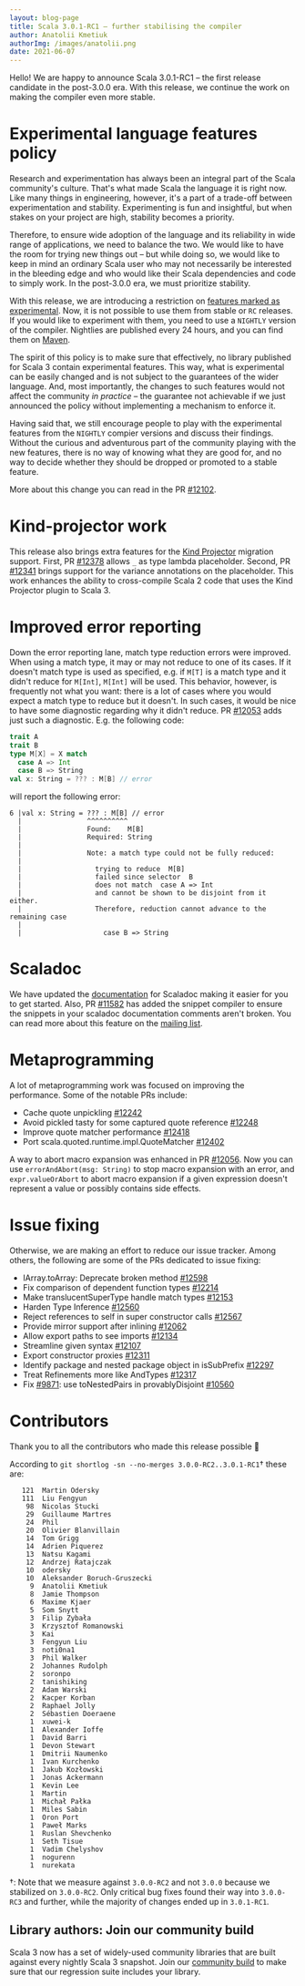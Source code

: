 ```yaml
---
layout: blog-page
title: Scala 3.0.1-RC1 – further stabilising the compiler
author: Anatolii Kmetiuk
authorImg: /images/anatolii.png
date: 2021-06-07
---
```


Hello! We are happy to announce Scala 3.0.1-RC1 – the first release candidate in the post-3.0.0 era. With this release, we continue the work on making the compiler even more stable.

<!--more-->

# Experimental language features policy
Research and experimentation has always been an integral part of the Scala community's culture. That's what made Scala the language it is right now. Like many things in engineering, however, it's a part of a trade-off between experimentation and stability. Experimenting is fun and insightful, but when stakes on your project are high, stability becomes a priority.

Therefore, to ensure wide adoption of the language and its reliability in wide range of applications, we need to balance the two. We would like to have the room for trying new things out – but while doing so, we would like to keep in mind an ordinary Scala user who may not necessarily be interested in the bleeding edge and who would like their Scala dependencies and code to simply work. In the post-3.0.0 era, we must prioritize stability.

With this release, we are introducing a restriction on [features marked as experimental](https://dotty.epfl.ch/api/scala/language$$experimental$.html). Now, it is not possible to use them from stable or `RC` releases. If you would like to experiment with them, you need to use a `NIGHTLY` version of the compiler. Nightlies are published every 24 hours, and you can find them on [Maven](https://repo1.maven.org/maven2/org/scala-lang/scala3-compiler_3/).

The spirit of this policy is to make sure that effectively, no library published for Scala 3 contain experimental features. This way, what is experimental can be easily changed and is not subject to the guarantees of the wider language. And, most importantly, the changes to such features would not affect the community *in practice* – the guarantee not achievable if we just announced the policy without implementing a mechanism to enforce it.

Having said that, we still encourage people to play with the experimental features from the `NIGHTLY` compier versions and discuss their findings. Without the curious and adventurous part of the community playing with the new features, there is no way of knowing what they are good for, and no way to decide whether they should be dropped or promoted to a stable feature.

More about this change you can read in the PR [#12102](https://github.com/lampepfl/dotty/pull/12102).

# Kind-projector work
This release also brings extra features for the [Kind Projector](https://docs.scala-lang.org/scala3/guides/migration/plugin-kind-projector.html) migration support. First, PR [#12378](https://github.com/lampepfl/dotty/pull/12378) allows `_` as type lambda placeholder. Second, PR [#12341](https://github.com/lampepfl/dotty/pull/12341) brings support for the variance annotations on the placeholder. This work enhances the ability to cross-compile Scala 2 code that uses the Kind Projector plugin to Scala 3.

# Improved error reporting
Down the error reporting lane, match type reduction errors were improved. When using a match type, it may or may not reduce to one of its cases. If it doesn't match type is used as specified, e.g. if `M[T]` is a match type and it didn't reduce for `M[Int]`, `M[Int]` will be used. This behavior, however, is frequently not what you want: there is a lot of cases where you would expect a match type to reduce but it doesn't. In such cases, it would be nice to have some diagnostic regarding why it didn't reduce. PR [#12053](https://github.com/lampepfl/dotty/pull/12053/) adds just such a diagnostic. E.g. the following code:

```scala
trait A
trait B
type M[X] = X match
  case A => Int
  case B => String
val x: String = ??? : M[B] // error
```

will report the following error:

```
6 |val x: String = ??? : M[B] // error
  |                ^^^^^^^^^^
  |                Found:    M[B]
  |                Required: String
  |
  |                Note: a match type could not be fully reduced:
  |
  |                  trying to reduce  M[B]
  |                  failed since selector  B
  |                  does not match  case A => Int
  |                  and cannot be shown to be disjoint from it either.
  |                  Therefore, reduction cannot advance to the remaining case
  |
  |                    case B => String
```

# Scaladoc
We have updated the [documentation](http://dotty.epfl.ch/docs/usage/scaladoc/index.html) for Scaladoc making it easier for you to get started. Also, PR [#11582](https://github.com/lampepfl/dotty/pull/11582) has added the snippet compiler to ensure the snippets in your scaladoc documentation comments aren't broken. You can read more about this feature on the [mailing list](https://contributors.scala-lang.org/t/snippet-validation-in-scaladoc-for-scala-3/4976).

# Metaprogramming
A lot of metaprogramming work was focused on improving the performance. Some of the notable PRs include:

- Cache quote unpickling [#12242](https://github.com/lampepfl/dotty/pull/12242)
- Avoid pickled tasty for some captured quote reference [#12248](https://github.com/lampepfl/dotty/pull/12248)
- Improve quote matcher performance [#12418](https://github.com/lampepfl/dotty/pull/12418)
- Port scala.quoted.runtime.impl.QuoteMatcher [#12402](https://github.com/lampepfl/dotty/pull/12402)

A way to abort macro expansion was enhanced in PR [#12056](https://github.com/lampepfl/dotty/pull/12056). Now you can use `errorAndAbort(msg: String)` to stop macro expansion with an error, and `expr.valueOrAbort` to abort macro expansion if a given expression doesn't represent a value or possibly contains side effects.

# Issue fixing
Otherwise, we are making an effort to reduce our issue tracker. Among others, the following are some of the PRs dedicated to issue fixing:

- IArray.toArray: Deprecate broken method [#12598](https://github.com/lampepfl/dotty/pull/12598)
- Fix comparison of dependent function types [#12214](https://github.com/lampepfl/dotty/pull/12214)
- Make translucentSuperType handle match types [#12153](https://github.com/lampepfl/dotty/pull/12153)
- Harden Type Inference [#12560](https://github.com/lampepfl/dotty/pull/12560)
- Reject references to self in super constructor calls [#12567](https://github.com/lampepfl/dotty/pull/12567)
- Provide mirror support after inlining [#12062](https://github.com/lampepfl/dotty/pull/12062)
- Allow export paths to see imports [#12134](https://github.com/lampepfl/dotty/pull/12134)
- Streamline given syntax [#12107](https://github.com/lampepfl/dotty/pull/12107)
- Export constructor proxies [#12311](https://github.com/lampepfl/dotty/pull/12311)
- Identify package and nested package object in isSubPrefix [#12297](https://github.com/lampepfl/dotty/pull/12297)
- Treat Refinements more like AndTypes [#12317](https://github.com/lampepfl/dotty/pull/12317)
- Fix [#9871](https://github.com/lampepfl/dotty/pull/9871): use toNestedPairs in provablyDisjoint [#10560](https://github.com/lampepfl/dotty/pull/10560)


# Contributors
Thank you to all the contributors who made this release possible 🎉

According to `git shortlog -sn --no-merges 3.0.0-RC2..3.0.1-RC1`† these are:

```
   121  Martin Odersky
   111  Liu Fengyun
    98  Nicolas Stucki
    29  Guillaume Martres
    24  Phil
    20  Olivier Blanvillain
    14  Tom Grigg
    14  Adrien Piquerez
    13  Natsu Kagami
    12  Andrzej Ratajczak
    10  odersky
    10  Aleksander Boruch-Gruszecki
     9  Anatolii Kmetiuk
     8  Jamie Thompson
     6  Maxime Kjaer
     5  Som Snytt
     3  Filip Zybała
     3  Krzysztof Romanowski
     3  Kai
     3  Fengyun Liu
     3  noti0na1
     3  Phil Walker
     2  Johannes Rudolph
     2  soronpo
     2  tanishiking
     2  Adam Warski
     2  Kacper Korban
     2  Raphael Jolly
     2  Sébastien Doeraene
     1  xuwei-k
     1  Alexander Ioffe
     1  David Barri
     1  Devon Stewart
     1  Dmitrii Naumenko
     1  Ivan Kurchenko
     1  Jakub Kozłowski
     1  Jonas Ackermann
     1  Kevin Lee
     1  Martin
     1  Michał Pałka
     1  Miles Sabin
     1  Oron Port
     1  Paweł Marks
     1  Ruslan Shevchenko
     1  Seth Tisue
     1  Vadim Chelyshov
     1  nogurenn
     1  nurekata
```

†: Note that we measure against `3.0.0-RC2` and not `3.0.0` because we stabilized on `3.0.0-RC2`. Only critical bug fixes found their way into `3.0.0-RC3` and further, while the majority of changes ended up in `3.0.1-RC1`.

## Library authors: Join our community build

Scala 3 now has a set of widely-used community libraries that are built against every nightly Scala 3 snapshot.
Join our [community build](https://github.com/lampepfl/dotty/tree/master/community-build)
to make sure that our regression suite includes your library.

[Scastie]: https://scastie.scala-lang.org/?target=dotty

[@odersky]: https://github.com/odersky
[@DarkDimius]: https://github.com/DarkDimius
[@smarter]: https://github.com/smarter
[@felixmulder]: https://github.com/felixmulder
[@nicolasstucki]: https://github.com/nicolasstucki
[@liufengyun]: https://github.com/liufengyun
[@OlivierBlanvillain]: https://github.com/OlivierBlanvillain
[@biboudis]: https://github.com/biboudis
[@allanrenucci]: https://github.com/allanrenucci
[@Blaisorblade]: https://github.com/Blaisorblade
[@Duhemm]: https://github.com/Duhemm
[@AleksanderBG]: https://github.com/AleksanderBG
[@milessabin]: https://github.com/milessabin
[@anatoliykmetyuk]: https://github.com/anatoliykmetyuk
